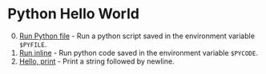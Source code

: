 # Python Hello World

0. [Run Python file](0-run) - Run a python script saved in the environment
  variable `$PYFILE`.
1. [Run inline](1-run_inline) - Run python code saved in the environment
   variable `$PYCODE`.
2. [Hello, print](2-print.py) - Print a string followed by newline.
